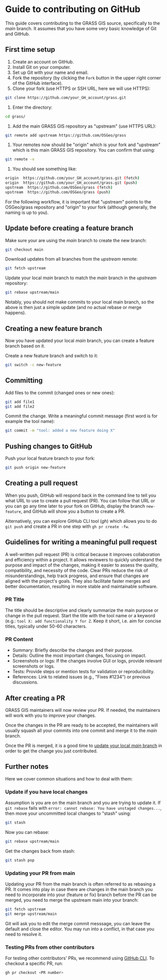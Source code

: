 # Guide to contributing on GitHub

This guide covers contributing to the GRASS GIS source,
specifically to the _main_ branch.
It assumes that you have some very basic knowledge of Git and GitHub.

## First time setup

1. Create an account on GitHub.
1. Install Git on your computer.
1. Set up Git with your name and email.
1. Fork the repository (by clicking the `Fork` button in the upper right corner
  of the GitHub interface).
1. Clone your fork (use HTTPS or SSH URL, here we will use HTTPS):

```bash
git clone https://github.com/your_GH_account/grass.git
```

1. Enter the directory:

```bash
cd grass/
```

1. Add the main GRASS GIS repository as "upstream" (use HTTPS URL):

```bash
git remote add upstream https://github.com/OSGeo/grass
```

1. Your remotes now should be "origin" which is your fork and "upstream" which
  is this main GRASS GIS repository. You can confirm that using:

```bash
git remote -v
```

1. You should see something like:

```bash
origin  https://github.com/your_GH_account/grass.git (fetch)
origin  https://github.com/your_GH_account/grass.git (push)
upstream  https://github.com/OSGeo/grass (fetch)
upstream  https://github.com/OSGeo/grass (push)

```

For the following workflow, it is important that
"upstream" points to the OSGeo/grass repository
and "origin" to your fork
(although generally, the naming is up to you).

## Update before creating a feature branch

Make sure your are using the _main_ branch to create the new branch:

```bash
git checkout main
```

Download updates from all branches from the _upstream_ remote:

```bash
git fetch upstream
```

Update your local _main_ branch to match the _main_ branch
  in the _upstream_ repository:

```bash
git rebase upstream/main
```

Notably, you should not make commits to your local main branch,
so the above is then just a simple update (and no actual
rebase or merge happens).

## Creating a new feature branch

Now you have updated your local _main_ branch, you can create a feature branch
based on it.

Create a new feature branch and switch to it:

```bash
git switch -c new-feature
```

## Committing

Add files to the commit (changed ones or new ones):

```bash
git add file1
git add file2
```

Commit the change. Write a meaningful commit message (first word is for example
the tool name):

```bash
git commit -m "tool: added a new feature doing X"
```

## Pushing changes to GitHub

Push your local feature branch to your fork:

```bash
git push origin new-feature
```

## Creating a pull request

When you push, GitHub will respond back in the command line to tell
you what URL to use to create a pull request (PR). You can follow that URL
or you can go any time later to your fork on GitHub, display the
branch `new-feature`, and GitHub will show you a button to create
a PR.

Alternatively, you can explore GitHub CLI tool (_gh_) which allows you
to do `git push` and create a PR in one step with `gh pr create -fw`.

## Guidelines for writing a meaningful pull request

A well-written pull request (PR) is critical because it improves collaboration
and efficiency within a project. It allows reviewers to quickly understand the
purpose and impact of the changes, making it easier to assess the quality,
compatibility, and necessity of the code. Clear PRs reduce the risk of
misunderstandings, help track progress, and ensure that changes are aligned with
the project's goals. They also facilitate faster merges and better documentation,
resulting in more stable and maintainable software.

### PR Title

The title should be descriptive and clearly summarize the main purpose or change
in the pull request. Start the title with the tool name or a keyword (e.g.:
`tool X: add functionality Y for Z`. Keep it short, i.e. aim for concise titles,
typically under 50-60 characters.

### PR Content

- Summary: Briefly describe the changes and their purpose.
- Details: Outline the most important changes, focusing on impact.
- Screenshots or logs: If the changes involve GUI or logs, provide relevant
  screenshots or logs.
- Tests: Provide steps or mention tests for validation or reproducibility.
- References: Link to related issues (e.g., "Fixes #1234") or previous
  discussions.

## After creating a PR

GRASS GIS maintainers will now review your PR.
If needed, the maintainers will work with you to improve your changes.

Once the changes in the PR are ready to be accepted,
the maintainers will usually squash all your commits into one commit and merge it
to the _main_ branch.

Once the PR is merged, it is a good time to [update your
local _main_ branch](#update-before-creating-a-feature-branch) in order to get
the change you just contributed.

## Further notes

Here we cover common situations and how to deal with them:

### Update if you have local changes

Assumption is you are on the main branch and you are trying to update it.
If `git rebase` fails with `error: cannot rebase: You have unstaged changes...`,
then move your uncommitted local changes to "stash" using:

```bash
git stash
```

Now you can rebase:

```bash
git rebase upstream/main
```

Get the changes back from stash:

```bash
git stash pop
```

### Updating your PR from main

Updating your PR from the main branch is often referred to as rebasing a PR.
It comes into play in case there are changes in the main branch you need to
incorporate into your (feature or fix) branch before the PR can be merged,
you need to merge the upstream main into your branch:

```bash
git fetch upstream
git merge upstream/main
```

Git will ask you to edit the merge commit messsage, you can leave the default
and close the editor. You may run into a conflict,
in that case you need to resolve it.

### Testing PRs from other contributors

For testing other contributors' PRs, we recommend using
[GitHub CLI](https://cli.github.com/). To checkout a specific PR, run:

```bash
gh pr checkout <PR number>
```
